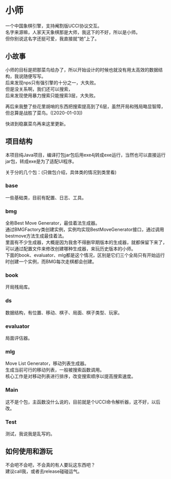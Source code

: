 # 小师

一个中国象棋引擎，支持阉割版UCCI协议交互。  
名字来源嘛，人家天天象棋那是大师，我这下的不好，所以是小师。  
但你别说这名字还挺可爱，我直接就“她”上了。

## 小故事

小师的目标是把那菜鸟给办了，所以开始设计的时候也就没有用太高效的数据结构，我说随便写写。  
后来发现nps只有强引擎的十分之一，大失败。  
但是没关系啊，我们还可以搜索，  
后来发现使用暴力搜索只能搜索3层，大失败。  

再后来我整了些花里胡哨的东西把搜索提高到了6层，虽然开局和残局略显智障，但总算是战胜了菜鸟。([2020-01-03])  

快进到稳赢菜鸟再来这里更新。

## 项目结构
本项目纯Java项目，编译打包jar包后用exe4j转成exe运行，当然也可以直接运行jar包，转成exe是为了适配UI程序。  

关于分的几个包：(只做包介绍，具体类的情况到类里看)
### base  
一些基础类，目前有配置、日志、工具。

### bmg
全称Best Move Generator，最佳着法生成器。  
通过BMGFactory类创建实例，实例均实现BestMoveGenerator接口，通过调用bestmove方法生成最佳着法。  
里面有不少生成器，大概是因为我舍不得删早期版本的生成器，就都保留下来了，可以通过配置文件来修改创建哪种生成器，来玩历史版本的小师。  
下面的book、evaluator、mlg都是这个情况，区别是它们三个全局只有开始运行时创建一个实例，而BMG每次走棋都会创建。

### book
开局残局库。

### ds
数据结构，有位置、移动、棋子、局面、棋子类型、玩家。

### evaluator
局面评估器。

### mlg
Move List Generator，移动列表生成器。  
生成当前可行的移动列表，一般被搜索函数调用。  
核心工作是对移动列表进行排序，改变搜索顺序以提高搜索速度。

### Main
这不是个包，主函数没什么说的，目前就是个UCCI命令解析器，这不好，以后改。

### Test
测试，我说我是乱写的。

## 如何使用和游玩
不会吧不会吧，不会真的有人要玩这东西吧？  
建议call我，或者去release碰碰运气。
